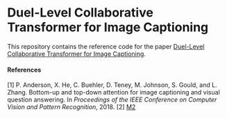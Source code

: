 # Duel-Level Collaborative Transformer for Image Captioning
This repository contains the reference code for the paper [Duel-Level Collaborative Transformer for Image Captioning]().

#### References
[1] P. Anderson, X. He, C. Buehler, D. Teney, M. Johnson, S. Gould, and L. Zhang. Bottom-up and top-down attention for image captioning and visual question answering. In _Proceedings of the IEEE Conference on Computer Vision and Pattern Recognition_, 2018.
[2] [M2](https://github.com/aimagelab/meshed-memory-transformer)
